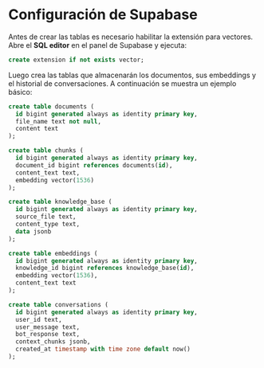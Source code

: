 # Configuración de Supabase

Antes de crear las tablas es necesario habilitar la extensión para vectores. Abre el **SQL editor** en el panel de Supabase y ejecuta:

```sql
create extension if not exists vector;
```

Luego crea las tablas que almacenarán los documentos, sus embeddings y el historial de conversaciones. A continuación se muestra un ejemplo básico:

```sql
create table documents (
  id bigint generated always as identity primary key,
  file_name text not null,
  content text
);

create table chunks (
  id bigint generated always as identity primary key,
  document_id bigint references documents(id),
  content_text text,
  embedding vector(1536)
);

create table knowledge_base (
  id bigint generated always as identity primary key,
  source_file text,
  content_type text,
  data jsonb
);

create table embeddings (
  id bigint generated always as identity primary key,
  knowledge_id bigint references knowledge_base(id),
  embedding vector(1536),
  content_text text
);

create table conversations (
  id bigint generated always as identity primary key,
  user_id text,
  user_message text,
  bot_response text,
  context_chunks jsonb,
  created_at timestamp with time zone default now()
);
```
